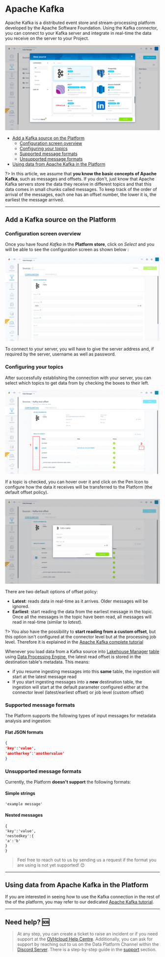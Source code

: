 # Apache Kafka

Apache Kafka is a distributed event store and stream-processing platform developed by the Apache Software Foundation. Using the Kafka connector, you can connect to your Kafka server and integrate in real-time the data you receive on the server to your Project.

![Kafka in store](picts/apache-kafka-1.png)

* [Add a Kafka source on the Platform](#add-a-kafka-source-on-the-platform)
  * [Configuration screen overview](#configuration-screen-overview)
  * [Configuring your topics](#configuring-your-topics)
  * [Supported message formats](#supported-message-formats)
  * [Unsupported message formats](#unsupported-message-formats)
* [Using data from Apache Kafka in the Platform](#using-data-from-apache-kafka-in-the-platform)


?> In this article, we assume that **you know the basic concepts of Apache Kafka**, such as messages and offsets. If you don't, just know that Apache Kafka servers store the data they receive in different topics and that this data comes in small chunks called messages. To keep track of the order of arrival of the messages, each one has an offset number, the lower it is, the earliest the message arrived.

---

## Add a Kafka source on the Platform 

### Configuration screen overview

Once you have found *Kafka* in the **Platform store**, click on *Select* and you will be able to see the configuration screen as shown below :

![Kafka configuration screen](picts/apache-kafka-2.png)

To connect to your server, you will have to give the server address and, if required by the server, username as well as password. 

### Configuring your topics

After successfully establishing the connection with your server, you can select which topics to get data from by checking the boxes to their left.

![Kafka topics screen](picts/apache-kafka-3.png)

If a topic is checked, you can hover over it and click on the Pen Icon to configure how the data it receives will be transferred to the Platform (the default offset policy).

![Kafka topics config](picts/apache-kafka-4.png)

There are two default options of offset policy:
- **Latest**: reads data in real-time as it arrives. Older messages will be ignored.
- **Earliest**: start reading the data from the earliest message in the topic. Once all the messages in the topic have been read, all messages will read in real-time (similar to *latest*). 

?> You also have the possibility to **start reading from a custom offset**, but this option isn't configured at the connector level but at the processing job level. Therefore it is explained in the [Apache Kafka complete tutorial](/en/getting-further/kafka/index.md?id=execution-modes-and-other-options)

Whenever you load data from a Kafka source into [Lakehouse Manager](/en/product/lakehouse-manager/index) [table](/en/product/lakehouse-manager/tables/index) using [Data Processing Engine](/en/product/dpe/index), the latest read offset is stored in the destination table's metadata. This means:
- if you resume ingesting messages into this **same** table, the ingestion will start at the latest message read
- If you start ingesting messages into a **new** destination table, the ingestion will start at the default parameter configured either at the connector level (latest/earliest offset) or job level (custom offset)

### Supported message formats

The Platform supports the following types of input messages for metadata analysis and ingestion:

#### Flat JSON formats

```json
{
'key':'value',
'anotherkey':'anothervalue'
}
```

### Unsupported message formats


Currently, the Platform **doesn't support** the following formats:


#### Simple strings

```
'example message'
```

#### Nested messages

```
{
'key':'value',
'nestedkey':{
'a':'b'
}
}
```

> Feel free to reach out to us by sending us a request if the format you are using is not yet supported! 😊  


---
## Using data from Apache Kafka in the Platform

If you are interested in seeing how to use the Kafka connection in the rest of the of the platform, you may refer to our dedicated [Apache Kafka tutorial](/en/getting-further/kafka/index.md).


---
##  Need help? 🆘

> At any step, you can create a ticket to raise an incident or if you need support at the [OVHcloud Help Centre](https://help.ovhcloud.com/csm/fr-home?id=csm_index). Additionally, you can ask for support by reaching out to us on the Data Platform Channel within the [Discord Server](https://discord.com/channels/850031577277792286/1163465539981672559). There is a step-by-step guide in the [support](/en/support/index.md) section.